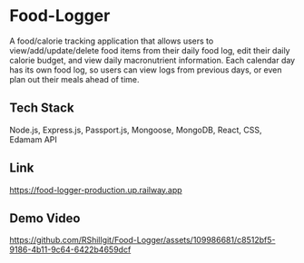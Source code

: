 # Food-Logger
A food/calorie tracking application that allows users to view/add/update/delete food items from their daily food log, edit their daily calorie budget, and view daily macronutrient information. Each calendar day has its own food log, so users can view logs from previous days, or even plan out their meals ahead of time.

## Tech Stack
Node.js, Express.js, Passport.js, Mongoose, MongoDB, React, CSS, Edamam API

## Link
https://food-logger-production.up.railway.app

## Demo Video
https://github.com/RShillgit/Food-Logger/assets/109986681/c8512bf5-9186-4b11-9c64-6422b4659dcf
